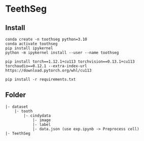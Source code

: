 # TeethSeg
## Install
```shell
conda create -n toothseg python=3.10
conda activate toothseg
pip install ipykernel
python -m ipykernel install --user --name toothseg
```

```shell
pip install torch==1.12.1+cu113 torchvision==0.13.1+cu113 torchaudio==0.12.1 --extra-index-url https://download.pytorch.org/whl/cu113
```
```shell
pip install -r requirements.txt
```

## Folder
```shell
|- dataset
    |- tooth
        |- cindydata
            |- image
            |- label
            |- data.json (use exp.ipynb -> Preprocess cell)
|- TeethSeg
```
